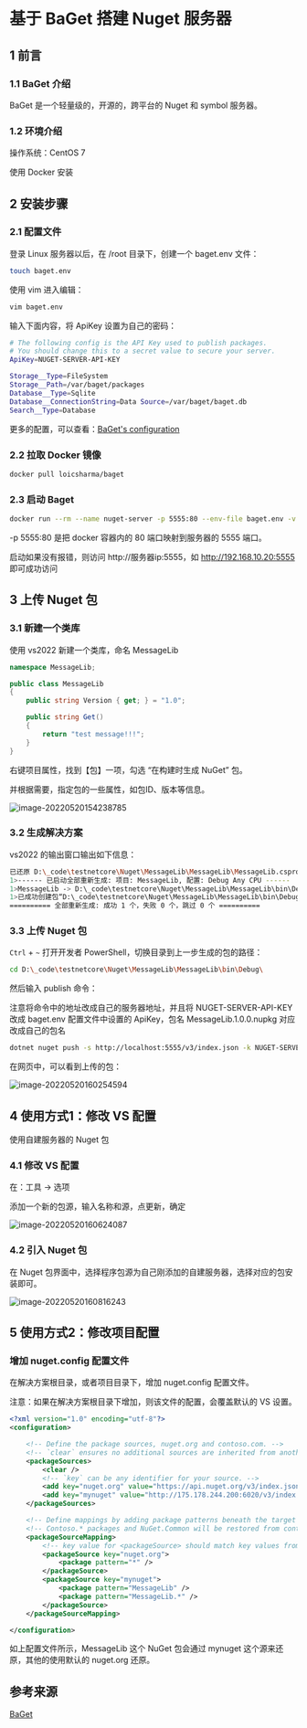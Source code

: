 # 基于 BaGet 搭建 Nuget 服务器



## 1 前言

### 1.1 BaGet 介绍

BaGet 是一个轻量级的，开源的，跨平台的 Nuget 和 symbol 服务器。

### 1.2 环境介绍

操作系统：CentOS 7

使用 Docker 安装



## 2 安装步骤

### 2.1 配置文件

登录 Linux 服务器以后，在 /root 目录下，创建一个 baget.env 文件：

```bash
touch baget.env
```

使用 vim 进入编辑：

```bash
vim baget.env
```

输入下面内容，将 ApiKey 设置为自己的密码：

```bash
# The following config is the API Key used to publish packages.
# You should change this to a secret value to secure your server.
ApiKey=NUGET-SERVER-API-KEY

Storage__Type=FileSystem
Storage__Path=/var/baget/packages
Database__Type=Sqlite
Database__ConnectionString=Data Source=/var/baget/baget.db
Search__Type=Database
```

更多的配置，可以查看：[BaGet's configuration](https://loic-sharma.github.io/BaGet/configuration/)

### 2.2 拉取 Docker 镜像

```bash
docker pull loicsharma/baget
```

### 2.3 启动 Baget

```bash
docker run --rm --name nuget-server -p 5555:80 --env-file baget.env -v "$(pwd)/baget-data:/var/baget" loicsharma/baget:latest
```

-p 5555:80 是把 docker 容器内的 80 端口映射到服务器的 5555 端口。

启动如果没有报错，则访问 http://服务器ip:5555，如 http://192.168.10.20:5555 即可成功访问



## 3 上传 Nuget 包

### 3.1 新建一个类库

使用 vs2022 新建一个类库，命名 MessageLib

```csharp
namespace MessageLib;

public class MessageLib
{
    public string Version { get; } = "1.0";

    public string Get()
    {
        return "test message!!!";
    }
}
```

右键项目属性，找到【包】一项，勾选 “在构建时生成 NuGet” 包。

并根据需要，指定包的一些属性，如包ID、版本等信息。

![image-20220520154238785](../images/image-20220520154238785.png)

### 3.2 生成解决方案

vs2022 的输出窗口输出如下信息：

```bash
已还原 D:\_code\testnetcore\Nuget\MessageLib\MessageLib\MessageLib.csproj (用时 3 ms)。
1>------ 已启动全部重新生成: 项目: MessageLib, 配置: Debug Any CPU ------
1>MessageLib -> D:\_code\testnetcore\Nuget\MessageLib\MessageLib\bin\Debug\net6.0\MessageLib.dll
1>已成功创建包“D:\_code\testnetcore\Nuget\MessageLib\MessageLib\bin\Debug\MessageLib.1.0.0.nupkg”。
========== 全部重新生成: 成功 1 个，失败 0 个，跳过 0 个 ==========
```

### 3.3 上传 Nuget 包

`Ctrl` + `~` 打开开发者 PowerShell，切换目录到上一步生成的包的路径：

```bash
cd D:\_code\testnetcore\Nuget\MessageLib\MessageLib\bin\Debug\
```

然后输入 publish 命令：

注意将命令中的地址改成自己的服务器地址，并且将 NUGET-SERVER-API-KEY 改成 baget.env 配置文件中设置的 ApiKey，包名 MessageLib.1.0.0.nupkg 对应改成自己的包名

```bash
dotnet nuget push -s http://localhost:5555/v3/index.json -k NUGET-SERVER-API-KEY MessageLib.1.0.0.nupkg
```

在网页中，可以看到上传的包：

![image-20220520160254594](../images/image-20220520160254594.png)



## 4 使用方式1：修改 VS 配置

使用自建服务器的 Nuget 包

### 4.1 修改 VS 配置

在：工具 -> 选项

添加一个新的包源，输入名称和源，点更新，确定

![image-20220520160624087](../images/image-20220520160624087.png)

### 4.2 引入 Nuget 包

在 Nuget 包界面中，选择程序包源为自己刚添加的自建服务器，选择对应的包安装即可。

![image-20220520160816243](../images/image-20220520160816243.png)



## 5 使用方式2：修改项目配置

### 增加 nuget.config 配置文件

在解决方案根目录，或者项目目录下，增加 nuget.config 配置文件。

注意：如果在解决方案根目录下增加，则该文件的配置，会覆盖默认的 VS 设置。

```xml
<?xml version="1.0" encoding="utf-8"?>
<configuration>

	<!-- Define the package sources, nuget.org and contoso.com. -->
	<!-- `clear` ensures no additional sources are inherited from another config file. -->
	<packageSources>
		<clear />
		<!-- `key` can be any identifier for your source. -->
		<add key="nuget.org" value="https://api.nuget.org/v3/index.json" />
		<add key="mynuget" value="http://175.178.244.200:6020/v3/index.json" />
	</packageSources>

	<!-- Define mappings by adding package patterns beneath the target source. -->
	<!-- Contoso.* packages and NuGet.Common will be restored from contoso.com, everything else from nuget.org. -->
	<packageSourceMapping>
		<!-- key value for <packageSource> should match key values from <packageSources> element -->
		<packageSource key="nuget.org">
			<package pattern="*" />
		</packageSource>
		<packageSource key="mynuget">
			<package pattern="MessageLib" />
            <package pattern="MessageLib.*" />
		</packageSource>
	</packageSourceMapping>

</configuration>
```

如上配置文件所示，MessageLib 这个 NuGet 包会通过 mynuget 这个源来还原，其他的使用默认的 nuget.org 还原。



## 参考来源

[BaGet](https://loic-sharma.github.io/BaGet/)
